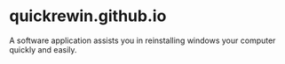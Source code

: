 # quickrewin.github.io
A software application assists you in reinstalling windows your computer quickly and easily.

